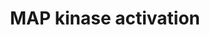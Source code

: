 ---
annotations:
- type: Pathway Ontology
  value: signaling pathway
- type: Pathway Ontology
  value: signaling pathway pertinent to immunity
- type: Pathway Ontology
  value: kinase mediated signaling pathway
authors:
- ReactomeTeam
- Anwesha
- Egonw
- Ryanmiller
description: 'The mitogen activated protein kinase (MAPK) cascade, one of the most
  ancient and evolutionarily conserved signaling pathways, is involved in many processes
  of immune responses. The MAP kinases cascade transduces signals from the cell membrane
  to the nucleus in response to a wide range of stimuli (Chang and Karin, 2001; Johnson
  et al, 2002). <p>There are three major groups of MAP kinases<ul><li>the extracellular
  signal-regulated protein kinases ERK1/2, <li>the p38 MAP kinase<li> and the c-Jun
  NH-terminal kinases JNK.</ul><p>ERK1 and ERK2 are activated in response to growth
  stimuli. Both JNKs and p38-MAPK are activated in response to a variety of cellular
  and environmental stresses. The MAP kinases are activated by dual phosphorylation
  of Thr and Tyr within the  tripeptide motif Thr-Xaa-Tyr. The sequence of this tripeptide
  motif is different in each group of MAP kinases: ERK (Thr-Glu-Tyr); p38 (Thr-Gly-Tyr);
  and JNK (Thr-Pro-Tyr).<p>MAPK activation is mediated by signal transduction in the
  conserved three-tiered kinase cascade: MAPKKKK (MAP4K or MKKKK or MAPKKK Kinase)
  activates the MAPKKK. The MAPKKKs then phosphorylates a dual-specificity protein
  kinase MAPKK, which in turn phosphorylates the MAPK.<p>The dual specificity MAP
  kinase kinases (MAPKK or MKK) differ for each group of MAPK. The ERK MAP kinases
  are activated by the MKK1 and MKK2; the p38 MAP kinases are activated by MKK3, MKK4,
  and MKK6; and the JNK pathway is activated by MKK4 and MKK7. The ability of MAP
  kinase kinases (MKKs, or MEKs) to recognize their cognate MAPKs is facilitated by
  a short docking motif (the D-site) in the MKK N-terminus, which binds to a complementary
  region on the MAPK. MAPKs then recognize many of their targets using the same strategy,
  because many MAPK substrates also contain D-sites.<p>The upstream signaling events
  in the TLR cascade that initiate and mediate the ERK signaling pathway remain unclear.  View
  original pathway at [http://www.reactome.org/PathwayBrowser/#DIAGRAM=450294 Reactome].'
last-edited: 2021-01-25
organisms:
- Homo sapiens
redirect_from:
- /index.php/Pathway:WP2792
- /instance/WP2792
schema-jsonld:
- '@context': https://schema.org/
  '@id': https://wikipathways.github.io/pathways/WP2792.html
  '@type': Dataset
  creator:
    '@type': Organization
    name: WikiPathways
  description: 'The mitogen activated protein kinase (MAPK) cascade, one of the most
    ancient and evolutionarily conserved signaling pathways, is involved in many processes
    of immune responses. The MAP kinases cascade transduces signals from the cell
    membrane to the nucleus in response to a wide range of stimuli (Chang and Karin,
    2001; Johnson et al, 2002). <p>There are three major groups of MAP kinases<ul><li>the
    extracellular signal-regulated protein kinases ERK1/2, <li>the p38 MAP kinase<li>
    and the c-Jun NH-terminal kinases JNK.</ul><p>ERK1 and ERK2 are activated in response
    to growth stimuli. Both JNKs and p38-MAPK are activated in response to a variety
    of cellular and environmental stresses. The MAP kinases are activated by dual
    phosphorylation of Thr and Tyr within the  tripeptide motif Thr-Xaa-Tyr. The sequence
    of this tripeptide motif is different in each group of MAP kinases: ERK (Thr-Glu-Tyr);
    p38 (Thr-Gly-Tyr); and JNK (Thr-Pro-Tyr).<p>MAPK activation is mediated by signal
    transduction in the conserved three-tiered kinase cascade: MAPKKKK (MAP4K or MKKKK
    or MAPKKK Kinase) activates the MAPKKK. The MAPKKKs then phosphorylates a dual-specificity
    protein kinase MAPKK, which in turn phosphorylates the MAPK.<p>The dual specificity
    MAP kinase kinases (MAPKK or MKK) differ for each group of MAPK. The ERK MAP kinases
    are activated by the MKK1 and MKK2; the p38 MAP kinases are activated by MKK3,
    MKK4, and MKK6; and the JNK pathway is activated by MKK4 and MKK7. The ability
    of MAP kinase kinases (MKKs, or MEKs) to recognize their cognate MAPKs is facilitated
    by a short docking motif (the D-site) in the MKK N-terminus, which binds to a
    complementary region on the MAPK. MAPKs then recognize many of their targets using
    the same strategy, because many MAPK substrates also contain D-sites.<p>The upstream
    signaling events in the TLR cascade that initiate and mediate the ERK signaling
    pathway remain unclear.  View original pathway at [http://www.reactome.org/PathwayBrowser/#DIAGRAM=450294
    Reactome].'
  keywords:
  - 'MAP3K7 '
  - 'p-S176,S180-CHUK '
  - p-S400,T290-MAP3K8
  - NFKB1:p-S400-MAP3K8:TNIP2
  - 'FBXW11 '
  - 3xUb,
  - 'MAP2K6 '
  - 'BTRC '
  - p-S207,T211-MAP2K6
  - p-S218,S222-MAP2K1,p-S257,T261-MAP2K4
  - 'p-S218,S222-MAP2K1 '
  - 'TAB1 '
  - 'UBE2V1 '
  - 'p-T222,S272,T334-MAPKAPK2 '
  - 'UBC(153-228) '
  - 'MAP3K8 '
  - 'MAP2K3 '
  - ADP
  - 'UBC(77-152) '
  - (BTRC:CUL1:SKP1),(FBXW11:CUL1:SKP1)
  - 'p-p38 MAPK:'
  - ATP
  - 'MAPK:'
  - MAP2K3,MAP2K6
  - 'UBC(1-76) '
  - mediated by MAP
  - 'UBB(153-228) '
  - MAP2K7,MAP2K4
  - p-S927,S932-NFKB1(1-968):p-S,T-MAP3K8:TNIP2
  - 'UBC(457-532) '
  - 'p-IRAK2 '
  - NFKB1(1-968)
  - 'iE-DAP '
  - NFKB1:p-T290-MAP3K8:TNIP2
  - MAPK targets/
  - 'p-2S,S376,T,T209,T387-IRAK1 '
  - 'p-S272,T222,T334-MAPKAPK2 '
  - NFKB1:MAP3K8:TNIP2
  - 'MAPKAPK2 '
  - 'UBC(305-380) '
  - 'MAP2K1 '
  - 'MAP2K4 '
  - 'TNIP2 '
  - 'p-T221,Y223-MAPK10 '
  - 'p-S400,T290-MAP3K8 '
  - MAPK1/3 activation
  - 'p-S927,S932-NFKB1(1-968) '
  - 'UBB(77-152) '
  - 'MDP '
  - p-p38
  - 'MAP2K7 '
  - 'TAB2 '
  - p38 MAPK:MAPKAPK2,3
  - 'UBE2N '
  - MAPK:p-MAPKAPK2/3
  - 'MAPK10 '
  - 'MAPK9 '
  - 'MAPKAPK3 '
  - 'TAB3 '
  - 'UBC(381-456) '
  - SCF-beta-TrCP1,2:p-S927,S932-NFKB1:p-S,T-MAP3K8:TNIP2
  - 'p-T180,Y182-MAPK11 '
  - 'NFKB1(1-968) '
  - 'UBC(533-608) '
  - 'RPS27A(1-76) '
  - '3xUb-p-S927,S932-NFKB1(1-968) '
  - MAP2K1,MAP2K4
  - 'UBC(609-684) '
  - p-MAP2K4/p-MAP2K7
  - MAPKAPK2,3
  - MAPK8,9,10
  - complexes
  - 'p-S207,T211-MAP2K6 '
  - MAP3K8
  - 'Ub-209-RIPK2 '
  - 'MAPK8 '
  - 'SKP1 '
  - 'p-S271,T275-MAP2K7 '
  - 'MAPK11 '
  - RAF-independent
  - 3xUb-p-S927,S932-NFKB1(1-968)
  - 'p-T180,Y182-MAPK14 '
  - p-S927,S932-NFKB1(1-968):MAP3K8:TNIP2
  - 'p-T,Y-MAPK8 '
  - TNIP2
  - 'UBA52(1-76) '
  - 'NOD1 '
  - 'p-S400-MAP3K8 '
  - p-S189,T193-MAP2K3,
  - p-S272,T222,T334-MAPKAPK2, p-S,2T-MAPKAPK3
  - 'p-S189,T193-MAP2K3 '
  - 'NOD2 '
  - 'CUL1 '
  - Nuclear events
  - 'p-T184,T187-MAP3K7 '
  - 'p-S257,T261-MAP2K4 '
  - 'UBB(1-76) '
  - 'p-S,2T-MAPKAPK3 '
  - 'p-S177,S181-IKBKB '
  - kinases
  - 'K63polyUb-TRAF6 '
  - 'MAPK14 '
  - Ub
  - IKBKG:p-S176,S180-CHUK:p-S177,S181-IKBKB
  - 'p-T183,Y185-MAPK9 '
  - 'K63polyUb '
  - Activated TAK
  - 'IKBKG '
  - 'UBC(229-304) '
  - p-MAPK8,9,10
  - 2xp-S-NFKB1(1-968):p-S,T-MAP3K8:TNIP2
  license: CC0
  name: MAP kinase activation
seo: CreativeWork
title: MAP kinase activation
wpid: WP2792
---